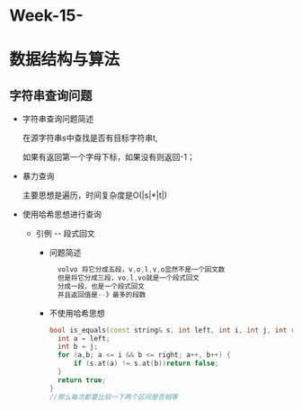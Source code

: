 # Week-15-

# 数据结构与算法

## 字符串查询问题

* 字符串查询问题简述

  在源字符串s中查找是否有目标字符串t,

  如果有返回第一个字母下标，如果没有则返回-1；

* 暴力查询

  主要思想是遍历，时间复杂度是O(|s|*|t|)

* 使用哈希思想进行查询

  * 引例 -- 段式回文

    * 问题简述

      ```c++
      	volvo 将它分成五段，v,o,l,v,o显然不是一个回文数
      	但是将它分成三段，vo,l,vo就是一个段式回文
      	分成一段，也是一个段式回文
      	并且返回值是--》最多的段数
      ```

    * 不使用哈希思想

      ```c++
      bool is_equals(const string& s, int left, int i, int j, int right) {
      	int a = left;
      	int b = j;
      	for (a,b; a <= i && b <= right; a++, b++) {
      		if (s.at(a) != s.at(b))return false;
      	}
      	return true;
      }
      //那么每次都要比较一下两个区间是否相等
      ```

 

